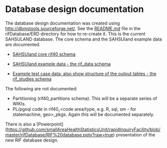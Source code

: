 # Database design documentation

The database design documentation was created using http://dbmstools.sourceforge.net/. See the [README.md](https://github.com/smallAreaHealthStatisticsUnit/rapidInquiryFacility/tree/master/rifDatabase/ERD#rif-erd) file in the rifDatabase/ERD directory for how to re-create it. This is the current SAHSULAND database. The core schema and the SAHSUland example data are documented.

* [SAHSUland core rif40 schema](https://rawgit.com/smallAreaHealthStatisticsUnit/rapidInquiryFacility/master/rifDatabase/ERD/rif40/index-sahsuland-postgres8.html)

* [SAHSUland example data - the rif_data schema](https://rawgit.com/smallAreaHealthStatisticsUnit/rapidInquiryFacility/master/rifDatabase/ERD/sahsuland/index-sahsuland-postgres8.html)

* [Example test case data; also show structure of the output tables - the rif_studies schema](https://rawgit.com/smallAreaHealthStatisticsUnit/rapidInquiryFacility/master/rifDatabase/ERD/rif_studies/index-sahsuland-postgres8.html)

The following are not documented:

* Partitioning (rif40_partitions schema). This will be a separate series of WIKIs.
* PL/pgsql code in rif40_&lt;code area/type, e.g. R, sql, sm - for statemachine, geo&gt;_pkgs. Again this will be documented separately.

There is also a [Powerpoint] (https://github.com/smallAreaHealthStatisticsUnit/rapidInquiryFacility/blob/master/rifDatabase/RIF%20database.pptx?raw=true) presentation of the new RIF database design.